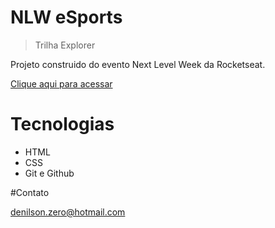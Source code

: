 # NLW eSports

> Trilha Explorer

Projeto construido do evento Next Level Week da Rocketseat.

[Clique aqui para acessar](https://denilson-sp.github.io/Projeto_Rocket_NWL/)

# Tecnologias

- HTML
- CSS
- Git e Github

#Contato

denilson.zero@hotmail.com
